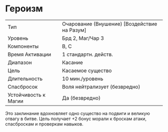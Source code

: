 
# Героизм

| | |
|---|---|
|Тип |Очарование (Внушение) [Воздействие на Разум]|
|Уровень| Брд 2, Маг/Чар 3|
|Компоненты| В, С|
|Время Активации| 1 стандартн. действ.|
|Диапазон| Касание|
|Цель| Касаемое существо|
|Длительность| 10 мин./уровень|
|Спасбросок| Воля нейтрализует (безвредно)|
|Устойчивость к Магии| Да (безвредно)|

Это заклинание вдохновляет одно существо на подвиги и великую отвагу в битве. Цель получает +2 бонус морали к броскам атаки, спасброскам и проверкам навыков.